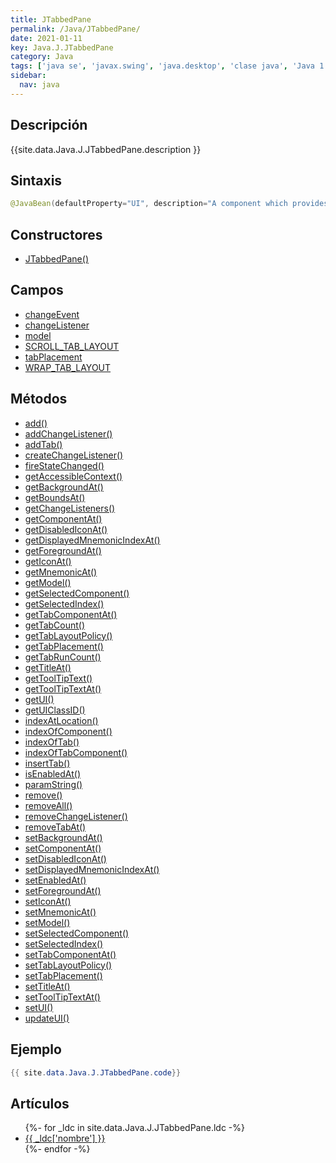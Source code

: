 ```yaml
---
title: JTabbedPane
permalink: /Java/JTabbedPane/
date: 2021-01-11
key: Java.J.JTabbedPane
category: Java
tags: ['java se', 'javax.swing', 'java.desktop', 'clase java', 'Java 1.2']
sidebar: 
  nav: java
---
```


## Descripción
{{site.data.Java.J.JTabbedPane.description }}

## Sintaxis
~~~java
@JavaBean(defaultProperty="UI", description="A component which provides a tab folder metaphor for displaying one component from a set of components.") public class JTabbedPane extends JComponent implements Serializable, Accessible, SwingConstants
~~~

## Constructores
* [JTabbedPane()](/Java/JTabbedPane/JTabbedPane/)

## Campos
* [changeEvent](/Java/JTabbedPane/changeEvent)
* [changeListener](/Java/JTabbedPane/changeListener)
* [model](/Java/JTabbedPane/model)
* [SCROLL_TAB_LAYOUT](/Java/JTabbedPane/SCROLL_TAB_LAYOUT)
* [tabPlacement](/Java/JTabbedPane/tabPlacement)
* [WRAP_TAB_LAYOUT](/Java/JTabbedPane/WRAP_TAB_LAYOUT)

## Métodos
* [add()](/Java/JTabbedPane/add)
* [addChangeListener()](/Java/JTabbedPane/addChangeListener)
* [addTab()](/Java/JTabbedPane/addTab)
* [createChangeListener()](/Java/JTabbedPane/createChangeListener)
* [fireStateChanged()](/Java/JTabbedPane/fireStateChanged)
* [getAccessibleContext()](/Java/JTabbedPane/getAccessibleContext)
* [getBackgroundAt()](/Java/JTabbedPane/getBackgroundAt)
* [getBoundsAt()](/Java/JTabbedPane/getBoundsAt)
* [getChangeListeners()](/Java/JTabbedPane/getChangeListeners)
* [getComponentAt()](/Java/JTabbedPane/getComponentAt)
* [getDisabledIconAt()](/Java/JTabbedPane/getDisabledIconAt)
* [getDisplayedMnemonicIndexAt()](/Java/JTabbedPane/getDisplayedMnemonicIndexAt)
* [getForegroundAt()](/Java/JTabbedPane/getForegroundAt)
* [getIconAt()](/Java/JTabbedPane/getIconAt)
* [getMnemonicAt()](/Java/JTabbedPane/getMnemonicAt)
* [getModel()](/Java/JTabbedPane/getModel)
* [getSelectedComponent()](/Java/JTabbedPane/getSelectedComponent)
* [getSelectedIndex()](/Java/JTabbedPane/getSelectedIndex)
* [getTabComponentAt()](/Java/JTabbedPane/getTabComponentAt)
* [getTabCount()](/Java/JTabbedPane/getTabCount)
* [getTabLayoutPolicy()](/Java/JTabbedPane/getTabLayoutPolicy)
* [getTabPlacement()](/Java/JTabbedPane/getTabPlacement)
* [getTabRunCount()](/Java/JTabbedPane/getTabRunCount)
* [getTitleAt()](/Java/JTabbedPane/getTitleAt)
* [getToolTipText()](/Java/JTabbedPane/getToolTipText)
* [getToolTipTextAt()](/Java/JTabbedPane/getToolTipTextAt)
* [getUI()](/Java/JTabbedPane/getUI)
* [getUIClassID()](/Java/JTabbedPane/getUIClassID)
* [indexAtLocation()](/Java/JTabbedPane/indexAtLocation)
* [indexOfComponent()](/Java/JTabbedPane/indexOfComponent)
* [indexOfTab()](/Java/JTabbedPane/indexOfTab)
* [indexOfTabComponent()](/Java/JTabbedPane/indexOfTabComponent)
* [insertTab()](/Java/JTabbedPane/insertTab)
* [isEnabledAt()](/Java/JTabbedPane/isEnabledAt)
* [paramString()](/Java/JTabbedPane/paramString)
* [remove()](/Java/JTabbedPane/remove)
* [removeAll()](/Java/JTabbedPane/removeAll)
* [removeChangeListener()](/Java/JTabbedPane/removeChangeListener)
* [removeTabAt()](/Java/JTabbedPane/removeTabAt)
* [setBackgroundAt()](/Java/JTabbedPane/setBackgroundAt)
* [setComponentAt()](/Java/JTabbedPane/setComponentAt)
* [setDisabledIconAt()](/Java/JTabbedPane/setDisabledIconAt)
* [setDisplayedMnemonicIndexAt()](/Java/JTabbedPane/setDisplayedMnemonicIndexAt)
* [setEnabledAt()](/Java/JTabbedPane/setEnabledAt)
* [setForegroundAt()](/Java/JTabbedPane/setForegroundAt)
* [setIconAt()](/Java/JTabbedPane/setIconAt)
* [setMnemonicAt()](/Java/JTabbedPane/setMnemonicAt)
* [setModel()](/Java/JTabbedPane/setModel)
* [setSelectedComponent()](/Java/JTabbedPane/setSelectedComponent)
* [setSelectedIndex()](/Java/JTabbedPane/setSelectedIndex)
* [setTabComponentAt()](/Java/JTabbedPane/setTabComponentAt)
* [setTabLayoutPolicy()](/Java/JTabbedPane/setTabLayoutPolicy)
* [setTabPlacement()](/Java/JTabbedPane/setTabPlacement)
* [setTitleAt()](/Java/JTabbedPane/setTitleAt)
* [setToolTipTextAt()](/Java/JTabbedPane/setToolTipTextAt)
* [setUI()](/Java/JTabbedPane/setUI)
* [updateUI()](/Java/JTabbedPane/updateUI)

## Ejemplo
~~~java
{{ site.data.Java.J.JTabbedPane.code}}
~~~

## Artículos
<ul>
{%- for _ldc in site.data.Java.J.JTabbedPane.ldc -%}
   <li>
       <a href="{{_ldc['url'] }}">{{ _ldc['nombre'] }}</a>
   </li>
{%- endfor -%}
</ul>
